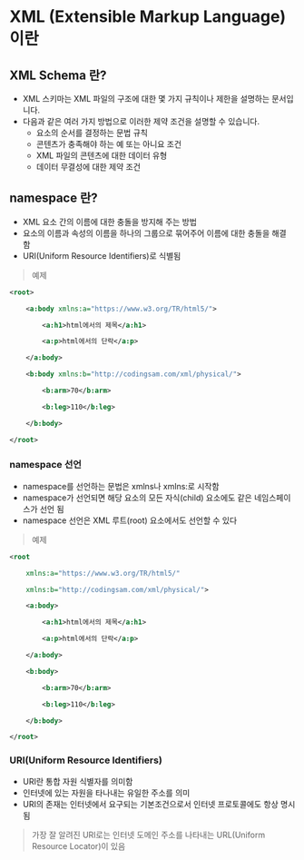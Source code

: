 # XML (Extensible Markup Language) 이란

## XML Schema 란?
- XML 스키마는 XML 파일의 구조에 대한 몇 가지 규칙이나 제한을 설명하는 문서입니다. 
- 다음과 같은 여러 가지 방법으로 이러한 제약 조건을 설명할 수 있습니다.
  - 요소의 순서를 결정하는 문법 규칙
  - 콘텐츠가 충족해야 하는 예 또는 아니요 조건
  - XML 파일의 콘텐츠에 대한 데이터 유형
  - 데이터 무결성에 대한 제약 조건

## namespace 란?
- XML 요소 간의 이름에 대한 충돌을 방지해 주는 방법
- 요소의 이름과 속성의 이름을 하나의 그룹으로 묶어주어 이름에 대한 충돌을 해결 함
- URI(Uniform Resource Identifiers)로 식별됨

> 예제
```xml
<root>

    <a:body xmlns:a="https://www.w3.org/TR/html5/">

        <a:h1>html에서의 제목</a:h1>

        <a:p>html에서의 단락</a:p>

    </a:body>

    <b:body xmlns:b="http://codingsam.com/xml/physical/">

        <b:arm>70</b:arm>

        <b:leg>110</b:leg>

    </b:body>

</root>
```


### namespace 선언
- namespace를 선언하는 문법은 xmlns나 xmlns:로 시작함
- namespace가 선언되면 해당 요소의 모든 자식(child) 요소에도 같은 네임스페이스가 선언 됨
- namespace 선언은 XML 루트(root) 요소에서도 선언할 수 있다

> 예제
```xml
<root

    xmlns:a="https://www.w3.org/TR/html5/"

    xmlns:b="http://codingsam.com/xml/physical/">

    <a:body>

        <a:h1>html에서의 제목</a:h1>

        <a:p>html에서의 단락</a:p>

    </a:body>

    <b:body>

        <b:arm>70</b:arm>

        <b:leg>110</b:leg>

    </b:body>

</root>
```

### URI(Uniform Resource Identifiers)
- URI란 통합 자원 식별자를 의미함
- 인터넷에 있는 자원을 타나내는 유일한 주소를 의미
- URI의 존재는 인터넷에서 요구되는 기본조건으로서 인터넷 프로토콜에도 항상 명시됨
> 가장 잘 알려진 URI로는 인터넷 도메인 주소를 나타내는 URL(Uniform Resource Locator)이 있음